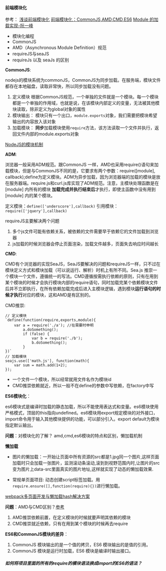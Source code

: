 #### 前端模块化
参考： [浅谈前端模块化](http://imweb.io/topic/55994b358555272639cb031b) 
[前端模块化：CommonJS,AMD,CMD,ES6](https://juejin.im/post/5aaa37c8f265da23945f365c)
[Module 的加载实现-阮一峰](http://es6.ruanyifeng.com/#docs/module-loader)

- 模块化编程
- CommonJS
- AMD（Asynchronous Module Definition）规范
- requireJS与seaJS
- requireJs 以及 seaJs 的区别

**CommonJS**:
 
nodejs的模块系统为commonJS，CommonJS为同步加载。在服务端，模块文件都存在本地磁盘，读取非常快，所以同步加载没有问题。

1. 定义模块
根据CommonJS规范，一个单独的文件就是一个模块。每一个模块都是一个单独的作用域，也就是说，在该模块内部定义的变量，无法被其他模块读取，除非定义为global对象的属性
2. 模块输出：
模块只有一个出口，`module.exports`对象，我们需要把模块希望输出的内容放入该对象
3. 加载模块：
**同步**加载模块使用`require`方法，该方法读取一个文件并执行，返回文件内部的module.exports对象

[NodeJS的模块机制](https://blog.csdn.net/w_q_1025/article/details/54896346)

**ADM**:

浏览器一般采用ADM规范。跟CommonJS 一样，AMD也采用require()语句来加载模块，但是与CommonJS不同的是，它要求有两个参数：require([module], callback);define为定义模块。ADM为异步加载，因为浏览器端的加载的模块是放在服务器端。require.js和curl.js库实现了ADM规范。注意，主模块处理函数是在 [module] 内所有的模块 **加载完成并执行结束后**才执行，即使主函数中没有用到 [module] 内的某个模块。

定义模块：`define(['underscore'],callback)`
引用模块：`require(['jquery'],callback)`

requireJS主要解决两个问题

1. 多个js文件可能有依赖关系，被依赖的文件需要早于依赖它的文件加载到浏览器
2. js加载的时候浏览器会停止页面渲染，加载文件越多，页面失去响应时间越长

**CMD**:

CMD有个浏览器的实现SeaJS，SeaJS要解决的问题和requireJS一样，只不过在模块定义方式和模块加载（可以说运行、解析）时机上有所不同。Sea.js 推崇一个模块一个文件，遵循统一的写法。CMD遵循按需执行依赖的原则，只有在用到某个模块的时候才会执行模块内部的require语句，同时加载完某个依赖模块文件后并不立即执行，在所有依赖加载完成后进入主模块逻辑，遇到模块**运行语句的时候才执行**对应的模块，这和AMD是有区别的。

CMD推崇:

    // 定义模块
    `define(function(require,exports,module){
        var a = require('./a'); //在需要时申明
            a.doSomething();
            if (false) {
                var b = require('./b');
                b.doSomething();
            }
    })`
    // 加载模块
    seajs.use(['math.js'], function(math){
        var sum = math.add(1+2);
    });
+ 一个文件一个模块，所以经常就用文件名作为模块id
+ CMD推崇依赖就近，所以一般不在define的参数中写依赖，在factory中写

**ES6模块化**：

es6模块式是编译时加载的静态加载，所以不能使用表达式和变量。es6模块使用严格模式，顶层的this指向undefined。es6模块用export规定模块的对外接口，import命令用于输入其他模块提供的功能，可以部分引入。export default为模块指定默认输出。


**问题**：对模块化的了解？
amd,cmd,es6模块的特点和区别，懒加载机制

**懒加载**
- 图片的懒加载：一开始让页面中所有资源的src都是1.jpg同一个图片,这样页面加载时只会加载一张图片，监测滚动条滚动,滚到到视野范围内时,让图片的src变为图片上data-src里面真实的图片地址,这样就实现了动态的懒加载效果.

- 常规单页面项目: 动态创建script标签加载。用`require.ensure([],function(require){})`进行懒加载。

[webpack多页面开发与懒加载hash解决方案](https://www.cnblogs.com/ihardcoder/p/5993410.html)

**问题**：AMD与CMD区别？[参考](https://www.cnblogs.com/futai/p/5258349.html)
1. AMD推崇依赖前置，在定义模块的时候就要声明其依赖的模块
2. CMD推崇就近依赖，只有在用到某个模块的时候再去require

**ES6和CommonJS模块的差异**：
1. CommonJS 模块输出的是一个值的拷贝，ES6 模块输出的是值的引用。
2. CommonJS 模块是运行时加载，ES6 模块是编译时输出接口。


##### 如何将项目里面的所有的require的模块语法换成import的ES6的语法？





